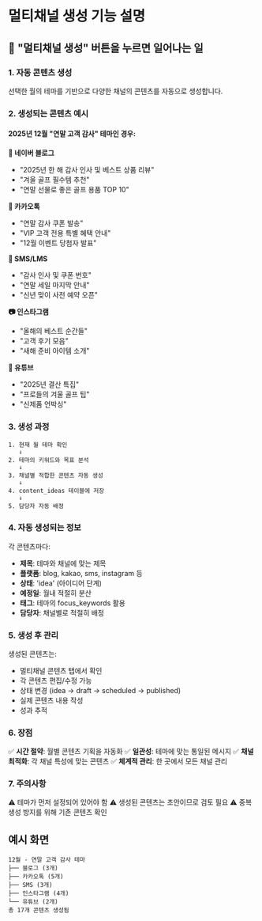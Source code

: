 # 멀티채널 생성 기능 설명

## 🔄 "멀티채널 생성" 버튼을 누르면 일어나는 일

### 1. **자동 콘텐츠 생성**
선택한 월의 테마를 기반으로 다양한 채널의 콘텐츠를 자동으로 생성합니다.

### 2. **생성되는 콘텐츠 예시**

#### 2025년 12월 "연말 고객 감사" 테마인 경우:

**📝 네이버 블로그**
- "2025년 한 해 감사 인사 및 베스트 상품 리뷰"
- "겨울 골프 필수템 추천"
- "연말 선물로 좋은 골프 용품 TOP 10"

**💬 카카오톡**
- "연말 감사 쿠폰 발송"
- "VIP 고객 전용 특별 혜택 안내"
- "12월 이벤트 당첨자 발표"

**📱 SMS/LMS**
- "감사 인사 및 쿠폰 번호"
- "연말 세일 마지막 안내"
- "신년 맞이 사전 예약 오픈"

**📷 인스타그램**
- "올해의 베스트 순간들"
- "고객 후기 모음"
- "새해 준비 아이템 소개"

**🎥 유튜브**
- "2025년 결산 특집"
- "프로들의 겨울 골프 팁"
- "신제품 언박싱"

### 3. **생성 과정**
```
1. 현재 월 테마 확인
   ↓
2. 테마의 키워드와 목표 분석
   ↓
3. 채널별 적합한 콘텐츠 자동 생성
   ↓
4. content_ideas 테이블에 저장
   ↓
5. 담당자 자동 배정
```

### 4. **자동 생성되는 정보**

각 콘텐츠마다:
- **제목**: 테마와 채널에 맞는 제목
- **플랫폼**: blog, kakao, sms, instagram 등
- **상태**: 'idea' (아이디어 단계)
- **예정일**: 월내 적절히 분산
- **태그**: 테마의 focus_keywords 활용
- **담당자**: 채널별로 적절히 배정

### 5. **생성 후 관리**

생성된 콘텐츠는:
- 멀티채널 콘텐츠 탭에서 확인
- 각 콘텐츠 편집/수정 가능
- 상태 변경 (idea → draft → scheduled → published)
- 실제 콘텐츠 내용 작성
- 성과 추적

### 6. **장점**

✅ **시간 절약**: 월별 콘텐츠 기획을 자동화
✅ **일관성**: 테마에 맞는 통일된 메시지
✅ **채널 최적화**: 각 채널 특성에 맞는 콘텐츠
✅ **체계적 관리**: 한 곳에서 모든 채널 관리

### 7. **주의사항**

⚠️ 테마가 먼저 설정되어 있어야 함
⚠️ 생성된 콘텐츠는 초안이므로 검토 필요
⚠️ 중복 생성 방지를 위해 기존 콘텐츠 확인

## 예시 화면

```
12월 - 연말 고객 감사 테마
├── 블로그 (3개)
├── 카카오톡 (5개)
├── SMS (3개)
├── 인스타그램 (4개)
└── 유튜브 (2개)
총 17개 콘텐츠 생성됨
```
